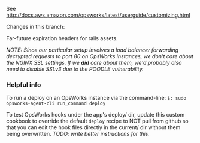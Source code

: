 See http://docs.aws.amazon.com/opsworks/latest/userguide/customizing.html

Changes in this branch:

Far-future expiration headers for rails assets.

_NOTE: Since our particular setup involves a load balancer forwarding decrypted requests to port 80 on OpsWorks instances, we don't care about the NGINX SSL settings. If we **did** care about them, we'd probably also need to disable SSLv3 due to the POODLE vulnerability._

### Helpful info

To run a deploy on an OpsWorks instance via the command-line: `$: sudo opsworks-agent-cli run_command deploy`

To test OpsWorks hooks under the app's deploy/ dir, update this custom cookbook to override the default `deploy` recipe to NOT pull from github so that you can edit the hook files directly in the current/ dir without them being overwritten. _TODO: write better instructions for this._
